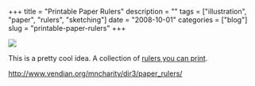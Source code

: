 +++
title = "Printable Paper Rulers"
description = ""
tags = ["illustration", "paper", "rulers", "sketching"]
date = "2008-10-01"
categories = ["blog"]
slug = "printable-paper-rulers"
+++



  <div class="notebook-screenshot"><a href="http://www.vendian.org/mncharity/dir3/paper_rulers/"><img src="//media.konigi.com/bluga/wt48e407e46ed86.jpg"/></a></div><p>This is a pretty cool idea. A collection of <a href="http://www.vendian.org/mncharity/dir3/paper_rulers/">rulers you can print</a>.</p>
    
  <a href="http://www.vendian.org/mncharity/dir3/paper_rulers/">http://www.vendian.org/mncharity/dir3/paper_rulers/</a>
